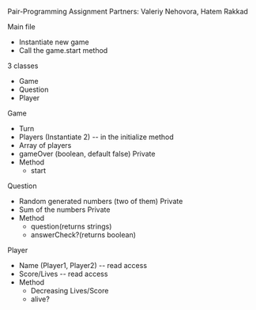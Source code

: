 Pair-Programming Assignment
Partners: Valeriy Nehovora, Hatem Rakkad

Main file
  - Instantiate new game
  - Call the game.start method

3 classes
  - Game
  - Question
  - Player

Game
  - Turn
  - Players (Instantiate 2) -- in the initialize method 
  - Array of players
  - gameOver (boolean, default false) Private
  - Method
    - start

Question
  - Random generated numbers (two of them) Private
  - Sum of the numbers Private
  - Method
    - question(returns strings)
    - answerCheck?(returns boolean)
  
Player
  - Name (Player1, Player2) -- read access
  - Score/Lives -- read access
  - Method 
    - Decreasing Lives/Score
    - alive?